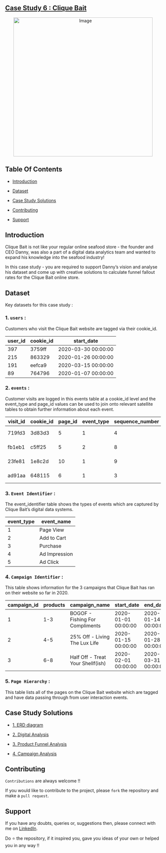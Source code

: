 ## [Case Study 6 : Clique Bait](https://8weeksqlchallenge.com/case-study-6/)
<p align="center">
<img src="https://8weeksqlchallenge.com/images/case-study-designs/6.png" alt="Image" width="450" height="450">



## Table Of Contents
  - [Introduction](#introduction)

  - [Dataset](#dataset)
  - [Case Study Solutions](#case-study-solutions)
  - [Contributing](#contributing)
  - [Support](#support)  
  

## Introduction
Clique Bait is not like your regular online seafood store - the founder and CEO Danny, was also a part of a digital data analytics team and wanted to expand his knowledge into the seafood industry!

In this case study - you are required to support Danny’s vision and analyse his dataset and come up with creative solutions to calculate funnel fallout rates for the Clique Bait online store.



## Dataset
Key datasets for this case study : 

### 1. **`users`** : 
Customers who visit the Clique Bait website are tagged via their cookie_id.

user_id |	cookie_id |	start_date |
|--|--|--|
397 |	3759ff |	2020-03-30 00:00:00 |
215 |	863329 |	2020-01-26 00:00:00 |
191 |	eefca9 |	2020-03-15 00:00:00 |
89 |	764796 |	2020-01-07 00:00:00 |

### 2. **`events`** : 
Customer visits are logged in this events table at a cookie_id level and the event_type and page_id values can be used to join onto relevant satellite tables to obtain further information about each event.

visit_id |	cookie_id |	page_id |	event_type |	sequence_number |	event_time |
|--|--|--|--|--|--|
719fd3 |	3d83d3 |	5 |	1 |	4 |	2020-03-02 00:29:09.975502 |
fb1eb1 |	c5ff25 |	5 |	2 |	8 |	2020-01-22 07:59:16.761931 |
23fe81 |	1e8c2d |	10 |	1 |	9 |	2020-03-21 13:14:11.745667 |
ad91aa |	648115 |	6 |	1 |	3 |	2020-04-27 16:28:09.824606 |


### 3. **`Event Identifier`** : 

The event_identifier table shows the types of events which are captured by Clique Bait’s digital data systems.

event_type |	event_name |
|--|--|
1 |	Page View |
2 |	Add to Cart |
3 |	Purchase |
4 |	Ad Impression |
5 |	Ad Click |


### 4. **`Campaign Identifier`** : 


This table shows information for the 3 campaigns that Clique Bait has ran on their website so far in 2020.

campaign_id |	products |	campaign_name |	start_date |	end_date |
|--|--|--|--|--|
1 |	1-3 |	BOGOF - Fishing For Compliments |	2020-01-01 00:00:00 |	2020-01-14 00:00:00 |
2 |	4-5 |	25% Off - Living The Lux Life |	2020-01-15 00:00:00 |	2020-01-28 00:00:00 |
3 |	6-8 |	Half Off - Treat Your Shellf(ish) |	2020-02-01 00:00:00 |	2020-03-31 00:00:00 |




### 5. **`Page Hierarchy`** : 


This table lists all of the pages on the Clique Bait website which are tagged and have data passing through from user interaction events.



## Case Study Solutions
- [1. ERD diagram](1.%20ERD-diagram.md)

- [2. Digital Analysis](2.%20Digital-Analysis.md)

- [3. Product Funnel Analysis](3.%20Product-Funnel-Analysis.md)

- [4. Campaign Analysis](4.%20Campaigns-Analysis.md)



## Contributing
`Contributions` are always welcome !!

If you would like to contribute to the project, please `fork` the repository and make a `pull request`.


## Support

If you have any doubts, queries or, suggestions then, please connect with me on [LinkedIn](https://www.linkedin.com/in/faizanxmulla/).

Do ⭐ the repository, if it inspired you, gave you ideas of your own or helped you in any way !!
